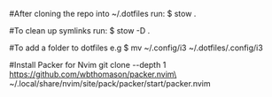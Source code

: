 #After cloning the repo into ~/.dotfiles run:
$ stow .

#To clean up symlinks run:
$ stow -D .

#To add a folder to dotfiles
e.g
$ mv ~/.config/i3 ~/.dotfiles/.config/i3


#Install Packer for Nvim
git clone --depth 1 https://github.com/wbthomason/packer.nvim\
 ~/.local/share/nvim/site/pack/packer/start/packer.nvim
